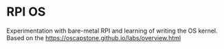 # RPI OS
Experimentation with bare-metal RPI and learning of writing the OS kernel. 
Based on the https://oscapstone.github.io/labs/overview.html 

